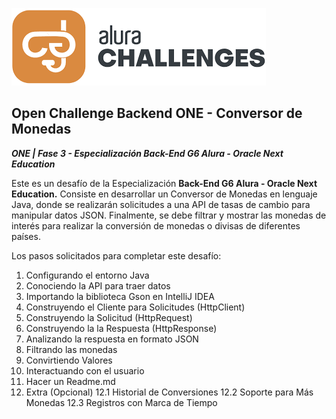 ![BG_ZOOM_ONE_ESP_(1) 1](https://github.com/pagusferreyra/Conversor-de-monedas/blob/main/recursos/images/oracle%20imagen.png)

## Open Challenge Backend ONE - Conversor de Monedas
 ***ONE | Fase 3 - Especialización Back-End  G6 Alura - Oracle Next Education***

Este es un desafío de la Especialización __Back-End G6 Alura - Oracle Next Education.__ Consiste en desarrollar un Conversor de Monedas en lenguaje Java, donde se realizarán solicitudes a una API de tasas de cambio para manipular datos JSON. Finalmente, se debe filtrar y mostrar las monedas de interés para realizar la conversión de monedas o divisas de diferentes países.

Los pasos solicitados para completar este desafío:

1.  Configurando el entorno Java
2.	Conociendo la API para traer datos
3.	Importando la biblioteca Gson en IntelliJ IDEA 
4.	Construyendo el Cliente para Solicitudes (HttpClient)
5.	Construyendo la Solicitud (HttpRequest)
6.	Construyendo la la Respuesta (HttpResponse)
7.	Analizando la respuesta en formato JSON
8.	Filtrando las monedas
9.	Convirtiendo Valores
10. Interactuando con el usuario
11. Hacer un Readme.md
12. Extra (Opcional)
    12.1 Historial de Conversiones
    12.2 Soporte para Más Monedas
    12.3 Registros con Marca de Tiempo


